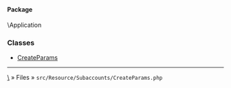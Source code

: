 ## 

#### Package
\Application







### Classes
* [CreateParams](classes/CreateParams)






***
[\\](Home) » Files » `src/Resource/Subaccounts/CreateParams.php`